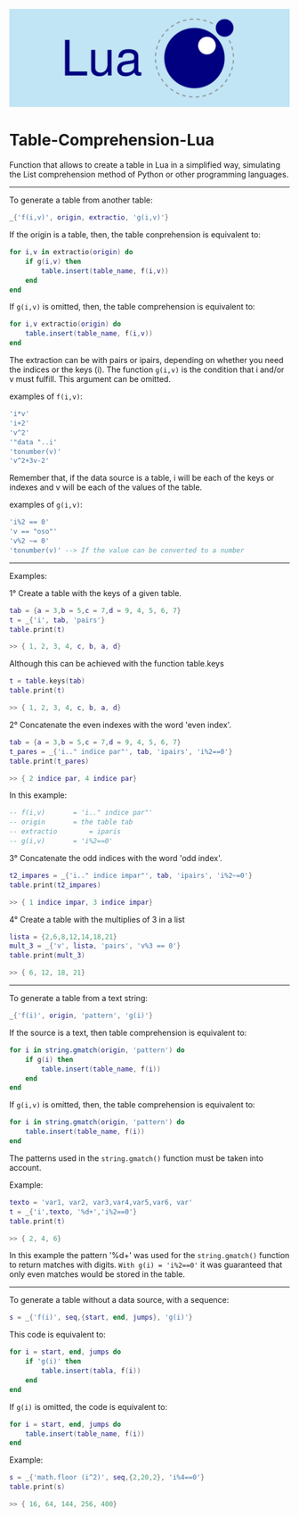 ![Lua](IconLua.png)

# **Table-Comprehension-Lua**


Function that allows to create a table in Lua in a simplified way, simulating the List comprehension method of Python or other programming languages.
___
To generate a table from another table:

```lua
_{'f(i,v)', origin, extractio, 'g(i,v)'}
```

If the origin is a table, then, the table conprehension is equivalent to: 

```lua
for i,v in extractio(origin) do
	if g(i,v) then
		table.insert(table_name, f(i,v))
	end
end
```

If `g(i,v)` is omitted, then, the table comprehension is equivalent to:

```lua
for i,v extractio(origin) do
	table.insert(table_name, f(i,v))
end
```

The extraction can be with pairs or ipairs, depending on whether you need the indices or the keys (i).
The function `g(i,v)` is the condition that i and/or v must fulfill. This argument can be omitted.

examples of `f(i,v)`:

```lua
'i*v'
'i+2'
'v^2'
'"data "..i'
'tonumber(v)'
'v^2+3v-2'
```

Remember that, if the data source is a table, i will be each of the keys or indexes and v will be each of the values of the table.

examples of `g(i,v)`:

```lua
'i%2 == 0'
'v == "oso"'
'v%2 ~= 0'
'tonumber(v)' --> If the value can be converted to a number
```

---------
Examples:

1° Create a table with the keys of a given table.

```lua
tab = {a = 3,b = 5,c = 7,d = 9, 4, 5, 6, 7}
t = _{'i', tab, 'pairs'}
table.print(t)
```

```lua
>> { 1, 2, 3, 4, c, b, a, d}
```

Although this can be achieved with the function table.keys

```lua
t = table.keys(tab)
table.print(t)
```

```lua
>> { 1, 2, 3, 4, c, b, a, d}
```

2° Concatenate the even indexes with the word 'even index'.

```lua
tab = {a = 3,b = 5,c = 7,d = 9, 4, 5, 6, 7}
t_pares = _{'i.." indice par"', tab, 'ipairs', 'i%2==0'}
table.print(t_pares)
```

```lua
>> { 2 indice par, 4 indice par}
```

In this example:

```lua
-- f(i,v) 		= 'i.." indice par"'
-- origin		= the table tab
-- extractio 	 	= iparis
-- g(i,v) 		= 'i%2==0'
```

3° Concatenate the odd indices with the word 'odd index'.

```lua
t2_impares = _{'i.." indice impar"', tab, 'ipairs', 'i%2~=0'}
table.print(t2_impares)
```

```lua
>> { 1 indice impar, 3 indice impar}
```

4° Create a table with the multiplies of 3 in a list

```lua
lista = {2,6,8,12,14,18,21}
mult_3 = _{'v', lista, 'pairs', 'v%3 == 0'}
table.print(mult_3)
```

```lua
>> { 6, 12, 18, 21}
```

----------------------------------------------------
To generate a table from a text string:

```lua
_{'f(i)', origin, 'pattern', 'g(i)'}
```

If the source is a text, then table comprehension is equivalent to:

```lua
for i in string.gmatch(origin, 'pattern') do
	if g(i) then
		table.insert(table_name, f(i))
	end
end
```

If `g(i,v)` is omitted, then, the table comprehension is equivalent to:

```lua
for i in string.gmatch(origin, 'pattern') do
	table.insert(table_name, f(i))
end
```

The patterns used in the `string.gmatch()` function must be taken into account.

Example:

```lua
texto = 'var1, var2, var3,var4,var5,var6, var'
t = _{'i',texto, '%d+','i%2==0'}
table.print(t)
```

```lua
>> { 2, 4, 6}
```

In this example the pattern '%d+' was used for the `string.gmatch()` function to return matches with digits. `With g(i) = 'i%2==0'` it was guaranteed that only even matches would be stored in the table.

--------------------------------------------------------------
To generate a table without a data source, with a sequence:

```lua
s = _{'f(i)', seq,{start, end, jumps}, 'g(i)'}
```

This code is equivalent to:

```lua
for i = start, end, jumps do
	if 'g(i)' then
		table.insert(tabla, f(i))
	end
end
```

If `g(i)` is omitted, the code is equivalent to:

```lua
for i = start, end, jumps do
	table.insert(table_name, f(i))
end
```

Example:

```lua
s = _{'math.floor (i^2)', seq,{2,20,2}, 'i%4==0'}
table.print(s)
```

```lua
>> { 16, 64, 144, 256, 400}
```
